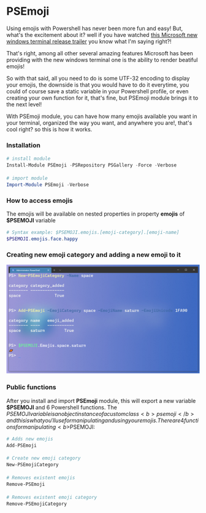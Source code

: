 # PSEmoji
Using emojis with Powershell has never been more fun and easy! 
But, what's the excitement about it? well if you have watched <a href="https://www.youtube.com/watch?v=8gw0rXPMMPE">this Microsoft new windows terminal release trailer</a> you know what I'm saying right?!

That's right, among all other several amazing features Microsoft has been providing with the new windows terminal one is the ability to render beatiful emojis!

So with that said, all you need to do is some UTF-32 encoding to display your emojis, the downside is that you would have to do it everytime, you could of course save a static variable in your Powershell profile, or even creating your own function for it, that's fine, but PSEmoji module brings it to the next level! 

With PSEmoji module, you can have how many emojis available you want in your terminal, organized the way you want, and anywhere you are!, that's cool right? so this is how it works.

### Installation
```PowerShell
# install module
Install-Module PSEmoji -PSRepository PSGallery -Force -Verbose

# import module
Import-Module PSEmoji -Verbose
```

### How to access emojis
The emojis will be available on nested properties in property <b>emojis</b> of <b>$PSEMOJI</b> variable
```Powershell
# Syntax example: $PSEMOJI.emojis.[emoji-category].[emoji-name]
$PSEMOJI.emojis.face.happy
```

### Creating new emoji category and adding a new emoji to it
![example1](/media/usage_example.png)

### Public functions
After you install and import <b>PSEmoji</b> module, this will export a new variable <b>$PSEMOJI</b> and 6 Powershell functions.
The $PSEMOJI variable is an object instance of a custom class <b>psemoji</b> and this is what you'll use for manipulating and using your emojis.  
There are 4 functions for manipulating <b>$PSEMOJI</b>:

```Powershell
# Adds new emojis
Add-PSEmoji

# Create new emoji category
New-PSEmojiCategory

# Removes existent emojis
Remove-PSEmoji

# Removes existent emoji category
Remove-PSEmojiCategory
```
